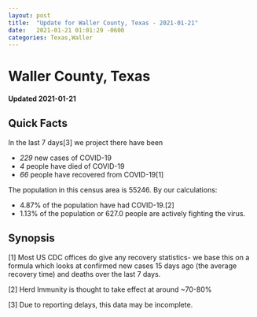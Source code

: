 ```yaml
---
layout: post
title:  "Update for Waller County, Texas - 2021-01-21"
date:   2021-01-21 01:01:29 -0600
categories: Texas,Waller
---
```


# Waller County, Texas
#### Updated 2021-01-21

## Quick Facts

In the last 7 days[3] we project there have been
- *229* new cases of COVID-19
- *4* people have died of COVID-19
- *66* people have recovered from COVID-19[1]

The population in this census area is 55246. By our calculations:
- 4.87% of the population have had COVID-19.[2]
- 1.13% of the population or 627.0 people are actively fighting the virus.

## Synopsis




[1] Most US CDC offices do give any recovery statistics- we base this on a formula which looks at confirmed new cases
15 days ago (the average recovery time) and deaths over the last 7 days.

[2] Herd Immunity is thought to take effect at around ~70-80%

[3] Due to reporting delays, this data may be incomplete.
 
    